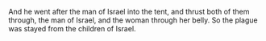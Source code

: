 And he went after the man of Israel into the tent, and thrust both of them through, the man of Israel, and the woman through her belly. So the plague was stayed from the children of Israel.
